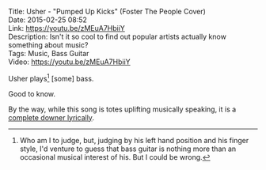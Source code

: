 Title: Usher - "Pumped Up Kicks" (Foster The People Cover)  
Date: 2015-02-25 08:52  
Link: https://youtu.be/zMEuA7HbiiY   
Description: Isn't it so cool to find out popular artists actually know something about music?  
Tags: Music, Bass Guitar  
Video: https://youtu.be/zMEuA7HbiiY  

Usher plays[^1] \[some\] bass.

Good to know.

By the way, while this song is totes uplifting musically speaking, it is a [complete downer lyrically][1].

[^1]: Who am I to judge, but, judging by his left hand position and his finger style, I'd venture to guess that bass guitar is nothing more than an occasional musical interest of his. But I could be wrong. 

[1]: https://en.wikipedia.org/wiki/Pumped_Up_Kicks "Wikipedia: 'Pumped Up Kicks'"